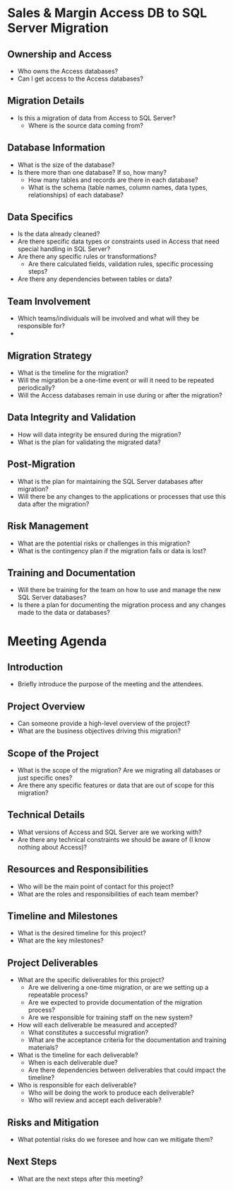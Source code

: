 # Sales & Margin Access DB to SQL Server Migration

## Ownership and Access
- Who owns the Access databases?
- Can I get access to the Access databases?

## Migration Details
- Is this a migration of data from Access to SQL Server?
  - Where is the source data coming from?

## Database Information
- What is the size of the database? 
- Is there more than one database? If so, how many?
  - How many tables and records are there in each database?
  - What is the schema (table names, column names, data types, relationships) of each database?

## Data Specifics
- Is the data already cleaned?
- Are there specific data types or constraints used in Access that need special handling in SQL Server?
- Are there any specific rules or transformations?
  - Are there calculated fields, validation rules, specific processing steps?
- Are there any dependencies between tables or data?

## Team Involvement
- Which teams/individuals will be involved and what will they be responsible for?
- 
## Migration Strategy
- What is the timeline for the migration?
- Will the migration be a one-time event or will it need to be repeated periodically?
- Will the Access databases remain in use during or after the migration?

## Data Integrity and Validation
- How will data integrity be ensured during the migration?
- What is the plan for validating the migrated data?

## Post-Migration
- What is the plan for maintaining the SQL Server databases after migration?
- Will there be any changes to the applications or processes that use this data after the migration?

## Risk Management
- What are the potential risks or challenges in this migration?
- What is the contingency plan if the migration fails or data is lost?

## Training and Documentation
- Will there be training for the team on how to use and manage the new SQL Server databases?
- Is there a plan for documenting the migration process and any changes made to the data or databases?


# Meeting Agenda

## Introduction
- Briefly introduce the purpose of the meeting and the attendees.

## Project Overview
- Can someone provide a high-level overview of the project?
- What are the business objectives driving this migration?

## Scope of the Project
- What is the scope of the migration? Are we migrating all databases or just specific ones?
- Are there any specific features or data that are out of scope for this migration?

## Technical Details
- What versions of Access and SQL Server are we working with?
- Are there any technical constraints we should be aware of (I know nothing about Access)?

## Resources and Responsibilities
- Who will be the main point of contact for this project?
- What are the roles and responsibilities of each team member?

## Timeline and Milestones
- What is the desired timeline for this project?
- What are the key milestones?

## Project Deliverables
- What are the specific deliverables for this project? 
  - Are we delivering a one-time migration, or are we setting up a repeatable process?
  - Are we expected to provide documentation of the migration process?
  - Are we responsible for training staff on the new system?
- How will each deliverable be measured and accepted? 
  - What constitutes a successful migration? 
  - What are the acceptance criteria for the documentation and training materials?
- What is the timeline for each deliverable? 
  - When is each deliverable due?
  - Are there dependencies between deliverables that could impact the timeline?
- Who is responsible for each deliverable? 
  - Who will be doing the work to produce each deliverable?
  - Who will review and accept each deliverable?

## Risks and Mitigation
- What potential risks do we foresee and how can we mitigate them?

## Next Steps
- What are the next steps after this meeting?

